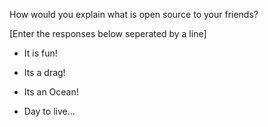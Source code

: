 How would you explain what is open source to your friends?

[Enter the responses below seperated by a line]

- It is fun!

- Its a drag!

- Its an Ocean!

- Day to live...